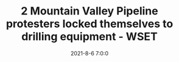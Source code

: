 ---
"title": "2 Mountain Valley Pipeline protesters locked themselves to drilling equipment - WSET"
"date": "2021-8-6 7:0:0"
"feed_name": "GOOGLENEWS"
"feed_website": "https://news.google.com/search?q=drilling%2Bincident&hl=en-US&gl=US&ceid=US:en"
"feed_rss": "https://news.google.com/rss/search?q=drilling%2Bincident&hl=en-US&gl=US&ceid=US:en"
"link": "https://wset.com/news/local/2-mountain-valley-pipeline-protesters-locked-themselves-to-drilling-equipment"
"file": "_posts/2021-8-6-7-0-0_GOOGLENEWS_0e1c7f2588caead5588131fbf57e15172f6f30fa.md"
"accident": "1"
"drilling": "1"
"dead": "0"
"injured": "0"
---